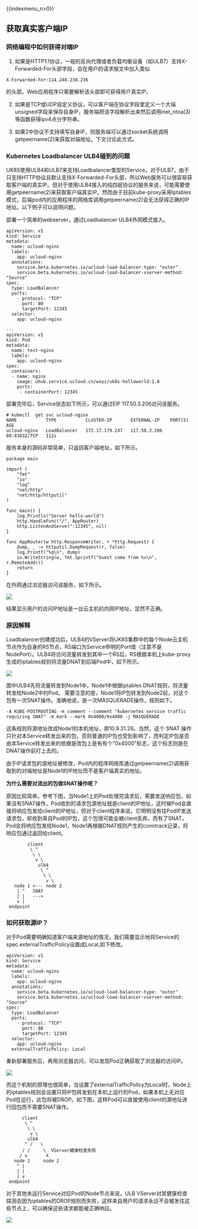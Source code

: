 {{indexmenu_n>0}}
## 获取真实客户端IP

### 网络编程中如何获得对端IP

1.  如果是HTTP1.1协议，一般的反向代理或者负载均衡设备（如ULB7）支持X-Forwarded-For头部字段，会在用户的请求报文中加入类似
```
X-Forwarded-For:114.248.238.236
```
的头部。Web应用程序只需要解析该头部即可获得用户真实IP。

2.  如果是TCP或UDP自定义协议，可以客户端在协议字段里定义一个大端unsigned字段来保存自身IP，服务端把该字段解析出来然后调用inet_ntoa(3)等函数获得ipv4点分字符串。

3.  如果2中协议不支持填写自身IP，则服务端可以通过socket系统调用getpeername(2)来获取对端地址。下文讨论此方式。

### Kubernetes Loadbalancer ULB4碰到的问题

UK8S使用ULB4和ULB7来支持Loadbalancer类型的Service。对于ULB7，由于只支持HTTP协议且默认支持X-Forwarded-For头部，所以Web服务可以很容易获取客户端的真实IP。但对于使用ULB4接入的纯四层协议的服务来说，可能需要使用getpeername(2)来获取客户端真实IP。然而由于目前kube-proxy采用Iptables模式，后端pod内的应用程序的网络库调用getpeername(2)会无法获得正确的IP地址。以下例子可以说明问题。

部署一个简单的webserver，通过Loadbalancer ULB4外网模式接入。

```
apiVersion: v1
kind: Service
metadata:
  name: ucloud-nginx
  labels:
    app: ucloud-nginx
  annotations:
    service.beta.kubernetes.io/ucloud-load-balancer-type: "outer"
    service.beta.kubernetes.io/ucloud-load-balancer-vserver-method: "Source" 
spec:
  type: LoadBalancer
  ports:
    - protocol: "TCP"
      port: 80
      targetPort: 12345
  selector:
    app: ucloud-nginx

---
apiVersion: v1
kind: Pod
metadata:
  name: test-nginx
  labels:
    app: ucloud-nginx
spec:
  containers:
  - name: nginx
    image: uhub.service.ucloud.cn/wxyz/uk8s-helloworld:1.8
    ports:
     - containerPort: 12345

```

部署完毕后，Service状态如下所示，可以通过EIP 117.50.3.206访问该服务。
```
# kubectl  get svc ucloud-nginx
NAME           TYPE           CLUSTER-IP       EXTERNAL-IP    PORT(S)        AGE
ucloud-nginx   LoadBalancer   172.17.179.247   117.50.3.206   80:43832/TCP   112s

```

服务本身的源码非常简单，只返回客户端地址，如下所示。

```
package main

import (
	"fmt"
	"io"
	"log"
	"net/http"
	"net/http/httputil"
)

func main() {
	log.Println("Server hello-world")
	http.HandleFunc("/", AppRouter)
	http.ListenAndServe(":12345", nil)
}

func AppRouter(w http.ResponseWriter, r *http.Request) {
	dump, _ := httputil.DumpRequest(r, false)
	log.Printf("%q\n", dump)
	io.WriteString(w, fmt.Sprintf("Guest come from %v\n", r.RemoteAddr))
	return
}

```
在外网通过浏览器访问该服务，如下所示。

![](/images/service/guestcome.png)

结果显示用户的访问IP地址是一台云主机的内网IP地址，显然不正确。

### 原因解释

Loadbalancer创建成功后，ULB4的VServer将UK8S集群中的每个Node云主机节点作为自身的RS节点，RS端口为Service申明的Port值（注意不是NodePort）。ULB4将访问流量转发到其中一个RS后，RS根据本机上kube-proxy生成的iptables规则将流量DNAT到后端Pod中，如下所示。

![](/images/service:ulb4.jpg)

图中ULB4先将流量转发到Node1中，Node1中根据iptables DNAT规则，将流量转发给Node2中的Pod。
需要注意的是，Node1将IP包转发到Node2前，对这个包有一次SNAT操作。准确地说，是一次MASQUERADE操作，规则如下。

```
-A KUBE-POSTROUTING -m comment --comment "kubernetes service traffic requiring SNAT" -m mark --mark 0x4000/0x4000 -j MASQUERADE

```
这条规则将源地址改成Node1的本机地址，即10.9.31.26。当然，这个 SNAT 操作只针对本Service转发出来的包，否则普通的IP包也受到影响了，而判定IP包是否由本Service转发出来的依据是改包上是有有个"0x4000"标志，这个标志则是在DNAT操作前打上去的。

由于IP请求包的源地址被修改，Pod内的程序网络库通过getpeername(2)调用获取到的对端地址是Node1的IP地址而不是客户端真实的地址。

**为什么需要对流出的包做SNAT操作呢？**

原因比较简单。参考下图，当Node1上的Pod处理完请求后，需要发送响应包，如果没有SNAT操作，Pod收到的请求包源地址就是client的IP地址，这时候Pod会直接将响应包发给client的IP地址，但对于client程序来说，它明明没有往PodIP发送请求包，却收到来自Pod的IP包，这个包很可能会被client丢弃。而有了SNAT，Pod会将响应包发给Node1，Node1再根据DNAT规则产生的conntrack记录，将响应包通过返回给client。

```
        client
         \ ^
          \ \
           v \
            ulb4
             \ ^
              \ \
               v \
   node 1 <--- node 2    
    | ^   SNAT
    | |   --->
    v |
 endpoint

```

### 如何获取源IP？

对于Pod需要明确知道客户端来源地址的情况，我们需要显示地将Service的spec.externalTrafficPolicy设置成Local,如下修改。

```
apiVersion: v1
kind: Service
metadata:
  name: ucloud-nginx
  labels:
    app: ucloud-nginx
  annotations:
    service.beta.kubernetes.io/ucloud-load-balancer-type: "outer"
    service.beta.kubernetes.io/ucloud-load-balancer-vserver-method: "Source"
spec:
  type: LoadBalancer
  ports:
    - protocol: "TCP"
      port: 80
      targetPort: 12345
  selector:
    app: ucloud-nginx
  externalTrafficPolicy: Local 

```
重新部署服务后，再用浏览器访问，可以发现Pod正确获取了浏览器的访问IP。

![](/images/service/realip.png)

而这个机制的原理也很简单，当设置了externalTrafficPolicy为Local时，Node上的iptables规则会设置只将IP包转发到在本机上运行的Pod，如果本机上无对应Pod在运行，此包将被DROP。如下图，这样Pod可以直接使用client的源地址进行回包而不需要SNAT操作。

```
      client
       \ ^
        \ \
         v \ 
        ulb4
       ^ /   \
      / /     \  VServer健康检查失败
     / v       X
   node 1     node 2
    ^ |
    | |
    | v
 endpoint

```

对于其他未运行Service对应Pod的Node节点来说，ULB VServer对其健康检查探测会因为iptables的DROP规则而失败，这样来自用户的请求永远不会被发往这些节点上，可以确保这些请求都能被正确响应。

![](/images/service/vserver.png)
